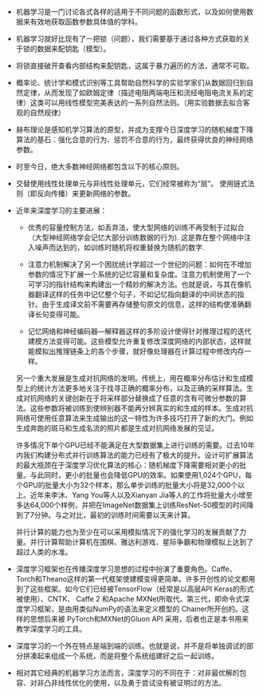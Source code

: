 * 机器学习是一门讨论各式各样的适用于不同问题的函数形式，以及如何使用数据来有效地获取函数参数具体值的学科。

* 机器学习就好比现有了一把锁（问题），我们需要基于通过各种方式获取的关于锁的数据来配钥匙（模型）。

* 将锁直接破开查看内部结构来配钥匙，这属于暴力遍历的方法，通常不可取。

* 概率论、统计学和模式识别等工具帮助自然科学的实验学家们从数据回归到自然定律，从而发现了如欧姆定律（描述电阻两端电压和流经电阻电流关系的定律）这类可以用线性模型完美表达的一系列自然法则。（用实验数据去拟合客观的自然规律）

* 赫布理论是感知机学习算法的原型，并成为支撑今日深度学习的随机梯度下降算法的基石：强化合意的行为、惩罚不合意的行为，最终获得优良的神经网络参数。

* 时至今日，绝大多数神经网络都包含以下的核心原则。

* 交替使用线性处理单元与非线性处理单元，它们经常被称为“层”。
使用链式法则（即反向传播）来更新网络的参数。

* 近年来深度学习的主要进展：

    * 优秀的容量控制方法，如丢弃法，使大型网络的训练不再受制于过拟合（大型神经网络学会记忆大部分训练数据的行为). 这是靠在整个网络中注入噪声而达到的，如训练时随机将权重替换为随机的数字.

    * 注意力机制解决了另一个困扰统计学超过一个世纪的问题：如何在不增加参数的情况下扩展一个系统的记忆容量和复杂度。注意力机制使用了一个可学习的指针结构来构建出一个精妙的解决方法。也就是说，与其在像机器翻译这样的任务中记忆整个句子，不如记忆指向翻译的中间状态的指针。由于生成译文前不需要再存储整句原文的信息，这样的结构使准确翻译长句变得可能。

    * 记忆网络和神经编码器—解释器这样的多阶设计使得针对推理过程的迭代建模方法变得可能。这些模型允许重复修改深度网络的内部状态，这样就能模拟出推理链条上的各个步骤，就好像处理器在计算过程中修改内存一样。

    另一个重大发展是生成对抗网络的发明。传统上，用在概率分布估计和生成模型上的统计方法更多地关注于找寻正确的概率分布，以及正确的采样算法。生成对抗网络的关键创新在于将采样部分替换成了任意的含有可微分参数的算法。这些参数将被训练到使辨别器不能再分辨真实的和生成的样本。生成对抗网络可使用任意算法来生成输出的这一特性为许多技巧打开了新的大门。例如生成奔跑的斑马和生成名流的照片都是生成对抗网络发展的见证。

    许多情况下单个GPU已经不能满足在大型数据集上进行训练的需要。过去10年内我们构建分布式并行训练算法的能力已经有了极大的提升。设计可扩展算法的最大瓶颈在于深度学习优化算法的核心：随机梯度下降需要相对更小的批量。与此同时，更小的批量也会降低GPU的效率。如果使用1,024个GPU，每个GPU的批量大小为32个样本，那么单步训练的批量大小将是32,000个以上。近年来李沐、Yang You等人以及Xianyan Jia等人的工作将批量大小增至多达64,000个样例，并把在ImageNet数据集上训练ResNet-50模型的时间降到了7分钟。与之对比，最初的训练时间需要以天来计算。

    并行计算的能力也为至少在可以采用模拟情况下的强化学习的发展贡献了力量。并行计算帮助计算机在围棋、雅达利游戏、星际争霸和物理模拟上达到了超过人类的水准。

* 深度学习框架也在传播深度学习思想的过程中扮演了重要角色。Caffe、 Torch和Theano这样的第一代框架使建模变得更简单。许多开创性的论文都用到了这些框架。如今它们已经被TensorFlow（经常是以高层API Keras的形式被使用）、CNTK、 Caffe 2 和Apache MXNet所取代。第三代，即命令式深度学习框架，是由用类似NumPy的语法来定义模型的 Chainer所开创的。这样的思想后来被 PyTorch和MXNet的Gluon API 采用，后者也正是本书用来教学深度学习的工具。

* 深度学习的一个外在特点是端到端的训练。也就是说，并不是将单独调试的部分拼凑起来组成一个系统，而是将整个系统组建好之后一起训练。

* 相对其它经典的机器学习方法而言，深度学习的不同在于：对非最优解的包容、对非凸非线性优化的使用，以及勇于尝试没有被证明过的方法。